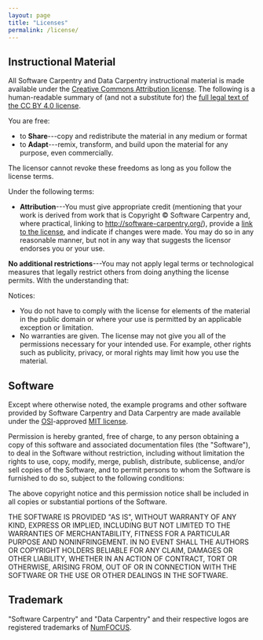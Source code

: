 ```yaml
---
layout: page
title: "Licenses"
permalink: /license/
---
```

## Instructional Material
All Software Carpentry and Data Carpentry instructional material is made available under the [Creative Commons Attribution license][cc-by-human]. The following is a human-readable summary of (and not a substitute for) the [full legal text of the CC BY 4.0 license][cc-by-legal].

You are free:

* to **Share**---copy and redistribute the material in any medium or format
* to **Adapt**---remix, transform, and build upon the material for any purpose, even commercially.

The licensor cannot revoke these freedoms as long as you follow the license terms.

Under the following terms:

* **Attribution**---You must give appropriate credit (mentioning that  your work is derived from work that is Copyright © Software  Carpentry and, where practical, linking to  http://software-carpentry.org/), provide a [link to the  license][cc-by-human], and indicate if changes were made. You may do so in any reasonable manner, but not in any way that suggests the licensor endorses you or your use.

**No additional restrictions**---You may not apply legal terms or technological measures that legally restrict others from doing anything the license permits.  With the understanding that:

Notices:

* You do not have to comply with the license for elements of the  material in the public domain or where your use is permitted by an applicable exception or limitation.
* No warranties are given. The license may not give you all of the  permissions necessary for your intended use. For example, other rights such as publicity, privacy, or moral rights may limit how you  use the material.

## Software

Except where otherwise noted, the example programs and other software provided by Software Carpentry and Data Carpentry are made available under the [OSI][osi]-approved [MIT license][mit-license].

Permission is hereby granted, free of charge, to any person obtaining a copy of this software and associated documentation files (the "Software"), to deal in the Software without restriction, including without limitation the rights to use, copy, modify, merge, publish, distribute, sublicense, and/or sell copies of the Software, and to permit persons to whom the Software is furnished to do so, subject to the following conditions:

The above copyright notice and this permission notice shall be included in all copies or substantial portions of the Software.

THE SOFTWARE IS PROVIDED "AS IS", WITHOUT WARRANTY OF ANY KIND, EXPRESS OR IMPLIED, INCLUDING BUT NOT LIMITED TO THE WARRANTIES OF MERCHANTABILITY, FITNESS FOR A PARTICULAR PURPOSE AND NONINFRINGEMENT. IN NO EVENT SHALL THE AUTHORS OR COPYRIGHT HOLDERS BELIABLE FOR ANY CLAIM, DAMAGES OR OTHER LIABILITY, WHETHER IN AN ACTION OF CONTRACT, TORT OR OTHERWISE, ARISING FROM, OUT OF OR IN CONNECTION WITH THE SOFTWARE OR THE USE OR OTHER DEALINGS IN THE SOFTWARE.

## Trademark

"Software Carpentry" and "Data Carpentry" and their respective logos are registered trademarks of [NumFOCUS][numfocus].

[cc-by-human]: https://creativecommons.org/licenses/by/4.0/
[cc-by-legal]: https://creativecommons.org/licenses/by/4.0/legalcode
[mit-license]: http://opensource.org/licenses/mit-license.html
[numfocus]: http://numfocus.org/
[osi]: http://opensource.org

